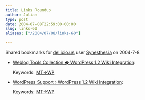 ```yaml
---
title: Links Roundup
author: Julian
type: post
date: 2004-07-08T22:59:00+00:00
slug: links-60 
aliases: ["/2004/07/08/links-60"]

---
```

Shared bookmarks for [del.icio.us][1] user  [Synesthesia][2] on 2004-7-8

  * [Weblog Tools Collection � WordPress 1.2 Wiki Integration][3]:
   
    Keywords: [MT->WP][4]
  * [WordPress Support › WordPress 1.2 Wiki Integration][5]:
   
    Keywords: [MT->WP][4]

 [1]: https://del.icio.us/
 [2]: https://del.icio.us/synesthesia
 [3]: https://weblogtoolscollection.com/archives/2004/07/05/wordpress-12-wiki-integration/ "https://weblogtoolscollection.com/archives/2004/07/05/wordpress-12-wiki-integration/"
 [4]: https://del.icio.us/synesthesia/MT->WP
 [5]: https://wordpress.org/support/10/8596 "https://wordpress.org/support/10/8596"